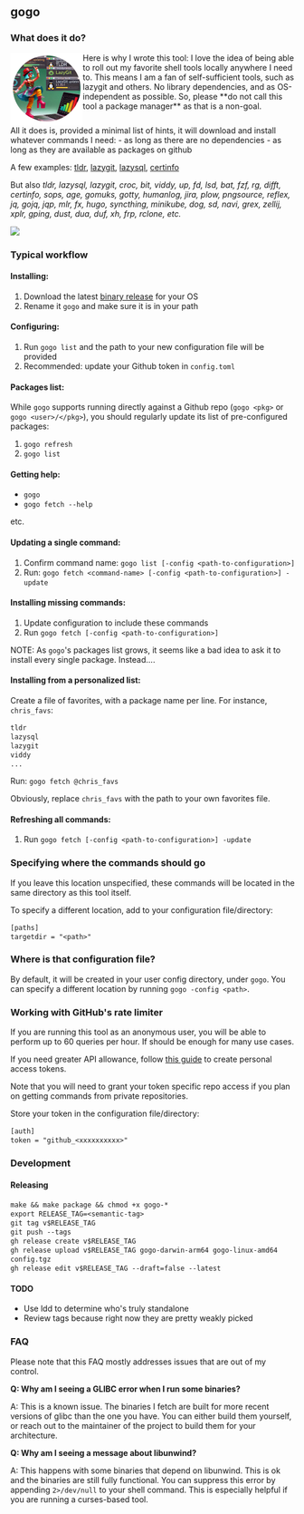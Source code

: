 
## gogo

### What does it do?

<img align="left" width="128" height="128" src="assets/gogologo_medallion.png">
Here is why I wrote this tool: I love the idea of being able to roll out my favorite shell tools locally anywhere I need to.
This means I am a fan of self-sufficient tools, such as lazygit and others. No library dependencies, and as OS-independent as possible.
So, please **do not call this tool a package manager** as that is a non-goal.

<br clear="all">
All it does is, provided a minimal list of hints, it will download and install whatever commands I need:
- as long as there are no dependencies
- as long as they are available as packages on github

A few examples: 
[tldr](https://github.com/isacikgoz/tldr), [lazygit](https://github.com/jesseduffield/lazygit), [lazysql](https://github.com/jorgerojas26/lazysql), [certinfo](https://github.com/pete911/certinfo)

But also _tldr, lazysql, lazygit, croc, bit, viddy, up, fd, lsd, bat, fzf, rg, difft, certinfo, sops, age, gomuks, gotty, humanlog, jira, plow, pngsource, reflex, jq, gojq, jqp, mlr, fx, hugo, syncthing, minikube, dog, sd, navi, grex, zellij, xplr, gping, dust, dua, duf, xh, frp, rclone, etc._

<img align="left" src="assets/gogo.gif">

<br clear="all">

### Typical workflow

#### Installing:

1. Download the latest [binary release](https://github.com/Fusion/gogo/releases) for your OS
2. Rename it `gogo` and make sure it is in your path

#### Configuring:

1. Run `gogo list` and the path to your new configuration file will be provided
2. Recommended: update your Github token in `config.toml`

#### Packages list:

While `gogo` supports running directly against a Github repo (`gogo <pkg>` or `gogo <user>/</pkg>`), 
you should regularly update its list of pre-configured packages:

1. `gogo refresh`
2. `gogo list`

#### Getting help:

- `gogo`
- `gogo fetch --help`

etc.

#### Updating a single command:

1. Confirm command name: `gogo list [-config <path-to-configuration>]`
2. Run: `gogo fetch <command-name> [-config <path-to-configuration>] -update`

#### Installing missing commands:

1. Update configuration to include these commands
2. Run `gogo fetch [-config <path-to-configuration>]`

NOTE: As `gogo`'s packages list grows, it seems like a bad idea to ask it to install every single package. 
Instead....

#### Installing from a personalized list:

Create a file of favorites, with a package name per line. For instance, `chris_favs`:

```
tldr
lazysql
lazygit
viddy
...
```

Run: `gogo fetch @chris_favs`

Obviously, replace `chris_favs` with the path to your own favorites file.

#### Refreshing all commands:

1. Run `gogo fetch [-config <path-to-configuration>] -update`

### Specifying where the commands should go

If you leave this location unspecified, these commands will be located in the same directory as this tool itself.

To specify a different location, add to your configuration file/directory:

```
[paths]
targetdir = "<path>"
```

### Where is that configuration file?

By default, it will be created in your user config directory, under `gogo`. You can specify a different location by running `gogo -config <path>`.

### Working with GitHub's rate limiter

If you are running this tool as an anonymous user, you will be able to perform up to 60 queries per hour. If should be enough for many use cases.

If you need greater API allowance, follow [this guide](https://docs.github.com/en/authentication/keeping-your-account-and-data-secure/managing-your-personal-access-tokens) to create personal access tokens. 

Note that you will need to grant your token specific repo access if you plan on getting commands from private repositories.

Store your token in the configuration file/directory:

```
[auth]
token = "github_<xxxxxxxxxx>"
```

### Development

#### Releasing

```
make && make package && chmod +x gogo-*
export RELEASE_TAG=<semantic-tag>
git tag v$RELEASE_TAG
git push --tags
gh release create v$RELEASE_TAG
gh release upload v$RELEASE_TAG gogo-darwin-arm64 gogo-linux-amd64 config.tgz
gh release edit v$RELEASE_TAG --draft=false --latest
```

#### TODO

- Use ldd to determine who's truly standalone
- Review tags because right now they are pretty weakly picked

### FAQ

Please note that this FAQ mostly addresses issues that are out of my control.

**Q: Why am I seeing a GLIBC error when I run some binaries?**

A: This is a known issue. The binaries I fetch are built for more recent versions of glibc than the one you have. 
You can either build them yourself, or reach out to the maintainer of the project to build them for your architecture.

**Q: Why am I seeing a message about libunwind?**

A: This happens with some binaries that depend on libunwind. This is ok and the binaries are still fully functional. You can suppress this error by appending `2>/dev/null` to your shell command. This is especially helpful if you are running a curses-based tool.
